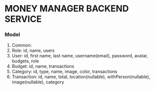 # MONEY MANAGER BACKEND SERVICE

### Model
1. Common: 
2. Role: id, name, users
3. User: id, first name, last name, username(email), password, avatar, budgets, role
4. Budget: id, name, transactions
5. Category: id, type, name, image, color, transactions
6. Transaction: id, name, total, location(nullable), withPerson(nullable), image(nullable), category
